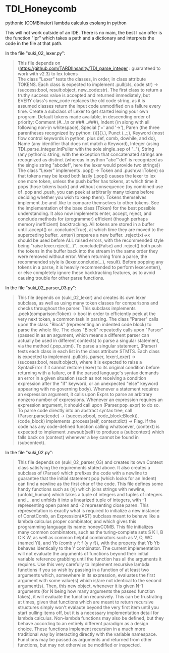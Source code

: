 # TDI_Honeycomb
pythonic (COMBinator) lambda calculus esolang in python  

This will not work outside of an IDE. There is no main, the best I can offer is the function "ipr" which takes a path and a dictionary and interprets the code in the file at that path.
  
In the file "suki_02_lexer.py":  
> This file depends on (https://github.com/TARDIInsanity/TDI_parse_integer : guaranteed to work with v2.3) to lex tokens  
> The class "Lexer" tests the classes, in order, in class attribute TOKENS. Each class is expected to implement .pull(cls, code:str) -> (success:bool, result:object, new_code:str). The first class to return a truthy success value is accepted and returned immediately, but EVERY class's new_code replaces the old code string, as it is assumed classes return the input code unmodified on a failure every time. Create a subclass of Lexer to get started lexing your own program.
> Default tokens made available, in descending order of priority: Comment (#...\n or ###...###), Indent (\n along with all following non-\n whitespace), Special ('=' and '->'), Paren (the three parentheses recognized by python: ()[]{}.), Punct (.,:;), Keyword (most flow control keywords in python, plus def, comb, dowhile, and do), Name (any identifier that does not match a Keyword), Integer (using TDI_parse_integer.IntPuller with the sole single_sep of "_"), String (any pythonic string, with the exception that concatenated strings are recognized as distinct (whereas in python "abc"'def' is recognized as the single string "abcdef", here the lexer would provide two strings))  
> The class "Lexer" implements .pop() -> Token and .push(val:Token) so that tokens may be lexed both lazily (.pop() causes the lexer to lex one more token, unless the push buffer has tokens, at which time it pops those tokens back) and without consequence (by combined use of .pop and .push, you can peek at arbitrarily many tokens before deciding whether you wish to keep them). Tokens themselves implement .be and .like to compare themselves to other tokens. See the implementation of the base class (Token) for the best possible understanding.
> It also now implements enter, accept, reject, and conclude methods for (programmer) efficient (though perhaps memory inefficient) backtracking. All tokens are stored in a buffer until .accept() or .conclude(True), at which time they are moved to the superceding buffer. .enter() prepares a new buffer. .reject(x)->x should be used before ALL raised errors, with the recommended style being "raise lexer.reject(...)". .conclude(False) and .reject() both push the tokens in the buffer back into the stream in the same order they were removed without error. When returning from a parse, the recommended style is (lexer.conclude(...), result). Before popping any tokens in a parse, it is heavily recommended to perform lexer.enter(), or else completely ignore these backtracking features, as to avoid causing trouble for other parse functions.
  
In the file "suki_02_parser_03.py":
> This file depends on (suki_02_lexer) and creates its own lexer subclass, as well as using many token classes for comparisons and checks throughout the parser. This subclass implements .peek(comparison:Token) -> bool in order to efficiently peek at the very next token, a common task in parsing.
> The class "Parser" calls upon the class "Block" (representing an indented code block) to parse the whole file. The class "Block" repeatedly calls upon "Parser" (passed in as an argument, which means a different parser can actually be used in different contexts) to parse a singular statement, via the method (.pop_stmt). To parse a singular statement, (Parser) tests each class in each list in the class attribute STMTS. Each class is expected to implement .pull(cls, parser, lexer:Lexer) -> (success:bool, result:object), where it is expected to raise a SyntaxError if it cannot restore (lexer) to its original condition before returning with a failure, or if the parsed language's syntax demands an error in a given situation (such as not receiving a condition expression after the "if" keyword, or an unexpected "else" keyword appearing with no governing body).
> Whenever a statement requires an expression argument, it calls upon Exprs to parse an arbitrary nonzero number of expressions. Whenever an expression requires an expression argument, it should call upon (Parser.pop_expr) to do so.
> To parse code directly into an abstract syntax tree, call (Parser.parse(code) -> (success:bool, code_block:Block)). (code_block) implements .process(self, context:dict) -> Flag. If the code has any code-defined function calling whatsoever, (context) is expected to implement .newsub(self) to produce a (subcontext) which falls back on (context) whenever a key cannot be found in (subcontext).  
  
In the file "suki_02.py":
> This file depends on (suki_02_parser_03) and creates its own Context class satisfying the requirements stated above. It also creates a subclass of (Parser) which prefixes the code with a newline to guarantee that the initial statement pop (which looks for an Indent) can find a newline as the first char of the code.
> This file defines some handy functions such as (nj) which joins strings with newline, (unfold_human) which takes a tuple of integers and tuples of integers and ... and unfolds it into a linearized tuple of integers, with -1 representing open paren and -2 representing close paren. This representation is exactly what is required to initialize a new instance of ConstComb, an Expression(AST) subclass meant to behave like a lambda calculus proper combinator, and which gives this programming language its name: honeyCOMB.
> This file initializes many common combinators, such as the turing-complete sets S K I, B C K W, as well as common helpful combinators such as V, O, WC (named Yi), and Yb (comb y f: f (y y f)), with the property that Yb Yb behaves identically to the Y combinator. The current implementation will not evaluate the arguments of functions beyond their initial variable reference grabbing until the function has all the arguments it requires. Use this very carefully to implement recursive lambda functions if you so wish by passing in a function of at least two arguments which, somewhere in its expression, evaluates the first argument with some value(s) which is/are not identical to the second argument(s). Then, this new object, whenever it is given N-1 arguments (for N being how many arguments the passed function takes), it will evaluate the function recursively. This can be frustrating at times, given that functions which are meant to return recursive structures simply won't evalaute beyond the very first item until you start pulling items off, but it is a necessary implementation detail for lambda calculus.
> Non-lambda functions may also be defined, but they behave according to an entirely different paradigm as a design choice. These functions implement recursion in a much more traditional way by interacting directly with the variable namespace. Functions may be passed as arguments and returned from other functions, but may not otherwise be modified or inspected.


